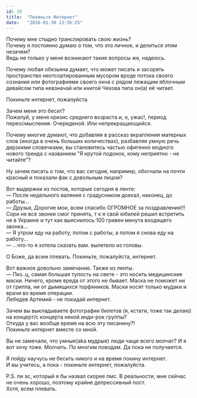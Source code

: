 ```yaml
---
id: 19
title:  "Покиньте Интернет"
date:   "2016-01-30 13:56:25"
---
```


Почему мне стыдно транслировать свою жизнь?  
Почему я постоянно думаю о том, что это личное, и делиться этим незачем?  
Ведь не только у меня возникают такие вопросы же, надеюсь.  

Почему любая обезьяна думает, что может писать и 
засорять пространство неотсортированным мусором вроде потока своего сознания или 
фотографиями своего окна с рядом лежащим яблочным девайсом
типа невзначай или книгой Чехова типа он(а) её читает.

Покиньте интернет, пожалуйста.

Зачем меня это бесит?  
Пожалуй, у меня кризис среднего возраста и, о, ужас!, период переосмысления. Очереденой.
Или непрекращающийся.

Почему многие думают, что добавляя в рассказ вкрапления матерных слов
(иногда в очень больших количествах), 
разбавляя умную речь дерзкими словечками, вы становитесь частью офигенно модного нового тренда с 
названием "Я крутой подонок, кому неприятно - не читайте"?

Ну зачем писать о том, что вас сегодня, например, обогнали на почти красный и показали фак с довольным лицом?

Вот выдержки из постов, которые сегодня в ленте:  
— После недельного валяния с градусником доехал, наконец, до работы...  
— Друзья, Дорогие мои, всем спасибо ОГРОМНОЕ за поздравления!!! 
Сори не все звонки смог принять, т к я свой юбилей решил встретить не в Украине
и тут как выяснилось 100 гривен минута входящего звонка...  
— Я утром еду на работу, потом с работы, а потом я снова еду на работу...  
— ...что-то я хотела сказать вам. вылетело из головы.

О Боже, да всем плевать. Покиньте, пожалуйста, интернет.  

Вот важное довольно замечание. Также из ленты.  
— Пиз..ц, самая большая тупость на свете - это носить медицинские маски.
Ничего, кроме вреда от этого не бывает.
Маска не поможет ни от гриппа, ни от дымящихся торфяников.
Маски носят только мудаки и врачи во время операции.  
Лебедев Артемий - не покидай интернет.

Зачем вы выкладываете фотографии билетов (я, кстати, тоже так делаю)
на концерт/с концерта некой инди-рок группы?  
Откуда у вас вообще время на всю эту писанину?!  
Покиньте интернет вместе со мной.

Вы не замечали, что умные(aka мудрые) люди чаще всего молчат?
И я вот хочу тоже. Молчать. По многим поводам. Да пока не получается.

Я пойду научусь не бесить никого и на время покину интернет.  
И вы учитесь, а пока - покиньте интернет, пожалуйста. 

P.S. пи эс, который я бы назвал скорее пмс. В реальности, мне сейчас не очень хорошо, 
поэтому крайне депрессивный пост.  
Хотя, всем плевать.
